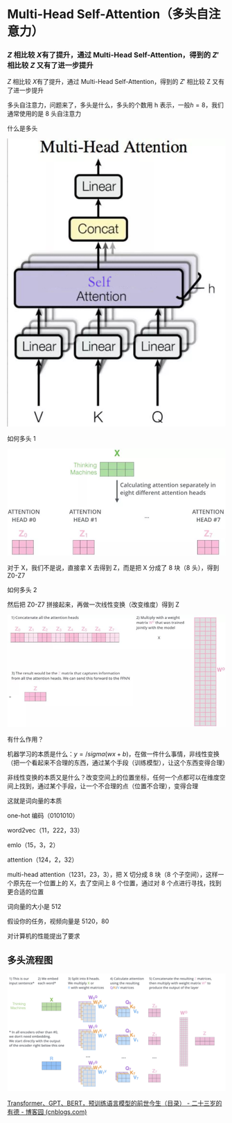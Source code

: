 # Multi-Head Self-Attention（多头自注意力）

### $Z$ 相比较 $X$有了提升，通过 Multi-Head Self-Attention，得到的 $Z′$相比较 $Z$ 又有了进一步提升

$Z$ 相比较 $X$有了提升，通过 Multi-Head Self-Attention，得到的 $Z{'}$ 相比较 Z 又有了进一步提升

多头自注意力，问题来了，多头是什么，多头的个数用 h 表示，一般$h=8$，我们通常使用的是 8 头自注意力

什么是多头

![](./img/07-1.png)

如何多头 1

![](./img/07-2.jpg)

对于 X，我们不是说，直接拿 X 去得到 Z，而是把 X 分成了 8 块（8 头），得到 Z0-Z7

如何多头 2

然后把 Z0-Z7 拼接起来，再做一次线性变换（改变维度）得到 Z

![](./img/07-3.jpg)

有什么作用？

机器学习的本质是什么：$y=/sigma(wx+b)$，在做一件什么事情，非线性变换（把一个看起来不合理的东西，通过某个手段（训练模型），让这个东西变得合理）

非线性变换的本质又是什么？改变空间上的位置坐标，任何一个点都可以在维度空间上找到，通过某个手段，让一个不合理的点（位置不合理），变得合理

这就是词向量的本质

one-hot 编码（0101010）

word2vec（11，222，33）

emlo（15，3，2）

attention（124，2，32）

multi-head attention（1231，23，3），把 X 切分成 8 块（8 个子空间），这样一个原先在一个位置上的 X，去了空间上 8 个位置，通过对 8 个点进行寻找，找到更合适的位置

词向量的大小是 512

假设你的任务，视频向量是 5120，80

对计算机的性能提出了要求

## 多头流程图

![](./img/07-4.jpg)

[Transformer、GPT、BERT，预训练语言模型的前世今生（目录） - 二十三岁的有德 - 博客园 (cnblogs.com)](https://www.cnblogs.com/nickchen121/p/15105048.html)